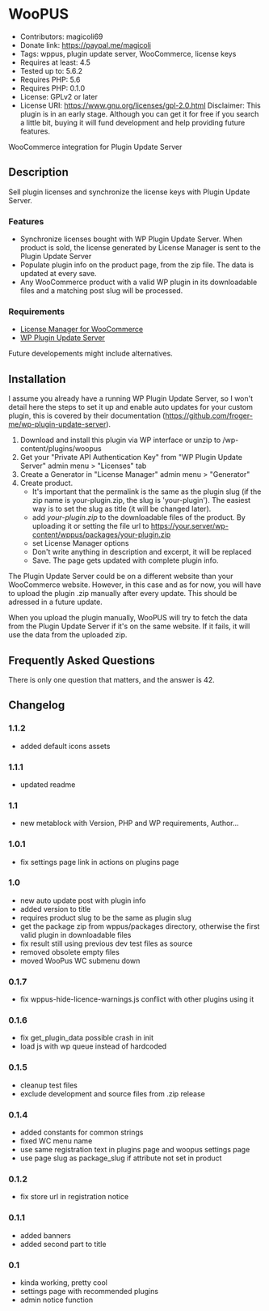 # WooPUS
* Contributors: magicoli69
* Donate link: https://paypal.me/magicoli
* Tags: wppus, plugin update server, WooCommerce, license keys
* Requires at least: 4.5
* Tested up to: 5.6.2
* Requires PHP: 5.6
* Requires PHP: 0.1.0
* License: GPLv2 or later
* License URI: https://www.gnu.org/licenses/gpl-2.0.html
Disclaimer: This plugin is in an early stage. Although you can get it for free if you search a little bit, buying it will fund development and help providing future features.

WooCommerce integration for Plugin Update Server

## Description

Sell plugin licenses and synchronize the license keys with Plugin Update Server.

### Features

* Synchronize licenses bought with WP Plugin Update Server. When product is
  sold, the license generated by License Manager is sent to the Plugin Update
  Server
* Populate plugin info on the product page, from the zip file. The data is
  updated at every save.
* Any WooCommerce product with a valid WP plugin in its downloadable files and
  a matching post slug will be processed.

### Requirements

* [License Manager for WooCommerce](https://woocommerce.com/products/woocommerce-subscriptions/)
* [WP Plugin Update Server](https://github.com/froger-me/wp-plugin-update-server)

Future developements might include alternatives.

## Installation

I assume you already have a running WP Plugin Update Server, so I won't detail
here the steps to set it up and enable auto updates for your custom plugin,
this is covered by their documentation
(https://github.com/froger-me/wp-plugin-update-server).

1. Download and install this plugin via WP interface
   or unzip to /wp-content/plugins/woopus
2. Get your "Private API Authentication Key" from "WP Plugin Update Server"
   admin menu > "Licenses" tab
3. Create a Generator in "License Manager" admin menu > "Generator"
4. Create product.
    * It's important that the permalink is the same as the plugin
      slug (if the zip name is your-plugin.zip, the slug is 'your-plugin'). The
      easiest way is to set the slug as title (it will be changed later).
    * add *your-plugin.zip* to the downloadable files of the product. By
      uploading it or setting the file url to
      https://your.server/wp-content/wppus/packages/your-plugin.zip
    * set License Manager options
    * Don't write anything in description and excerpt, it will be replaced
    * Save. The page gets updated with complete plugin info.

The Plugin Update Server could be on a different website than your WooCommerce
website. However, in this case and as for now, you will have to upload the
plugin .zip manually after every update. This should be adressed in a future
update.

When you upload the plugin manually, WooPUS will try to fetch the data from the
Plugin Update Server if it's on the same website. If it fails, it will use the
data from the uploaded zip.

## Frequently Asked Questions

There is only one question that matters, and the answer is 42.

## Changelog

### 1.1.2
* added default icons assets

### 1.1.1
* updated readme

### 1.1
* new metablock with Version, PHP and WP requirements, Author...

### 1.0.1
* fix settings page link in actions on plugins page

### 1.0
* new auto update post with plugin info
* added version to title
* requires product slug to be the same as plugin slug
* get the package zip from wppus/packages directory, otherwise the first valid
  plugin in downloadable files
* fix result still using previous dev test files as source
* removed obsolete empty files
* moved WooPus WC submenu down

### 0.1.7
* fix wppus-hide-licence-warnings.js conflict with other plugins using it

### 0.1.6
* fix get_plugin_data possible crash in init
* load js with wp queue instead of hardcoded

### 0.1.5
* cleanup test files
* exclude development and source files from .zip release

### 0.1.4
* added constants for common strings
* fixed WC menu name
* use same registration text in plugins page and woopus settings page
* use page slug as package_slug if attribute not set in product

### 0.1.2
* fix store url in registration notice

### 0.1.1
* added banners
* added second part to title

### 0.1
* kinda working, pretty cool
* settings page with recommended plugins
* admin notice function
